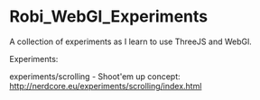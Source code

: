 Robi_WebGl_Experiments
======================

A collection of experiments as I learn to use ThreeJS and WebGl.


Experiments:
  
  experiments/scrolling - Shoot'em up concept:
    http://nerdcore.eu/experiments/scrolling/index.html
  
  

